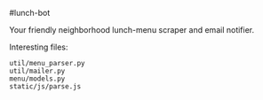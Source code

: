 #lunch-bot

Your friendly neighborhood lunch-menu scraper and email notifier.

Interesting files:


    util/menu_parser.py
    util/mailer.py
    menu/models.py
    static/js/parse.js
